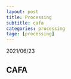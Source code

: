 ```yaml
---
layout: post
title: Processing
subtitle: cafa
categories: processing
tage: [processing]
---
```


2021/06/23

## CAFA


<html>
<head>
<script src="https://sciencelove.com/attachment/cfile23.uf@994D3E435C2B1ACB02DF23.js"></script>   
</head>
<body>
<script type="application/processing">
float t;
float theta=0f;
float k = 190f;
float r = 150;

final float RATE=0.0005;

void setup()
{
  size(500,500);
}

 

void draw()
{
  theta += RATE;
  fill(0,3);
  noStroke();
  rect(0, 0, width, height);
  translate(width/2,height/2);
  float mx = mouseX - width/2;
  float my = mouseY - height/2;
  float pmx = pmouseX - width/2;
  float pmy = pmouseY - height/2;
  //println(mx + " "+ my);
    stroke(255);
    for(int i=0;i < 4; i++)
    {
      rotate(i*PI/2);
      strokeWeight(1);
      float d = dist(mx,my,pmx,pmy);
      //float sw = map(d,1,10,10,1);
      if(d < 0.1)
      {
        mx = x1(t);
        my = y1(t);
        pmx = x1(t);
        pmy = y1(t);
        
      }
        if(i == 0 ||i == 7){stroke(255);}
        if(i == 1 ||i == 6){stroke(80,80,80,200);}
        if(i == 2 ||i == 5){stroke(255,50,50);}
        if(i == 3 ||i == 4){stroke(70,92,255);}
        
        line(mx,my,pmx,pmy);
        line(mx/2,my/2,pmx/2,pmy/2);
        line(mx,my,pmx/2,pmy/2);
        line(mx*1.5-50,my*1.5+50,pmx/3+80,pmy/3+80);//line
        line(mx*2+50,my*2+50,pmx*2-40,pmy*2-40);
        
        //yellow
        stroke(255,255,0,200);
        line(mx/3+20,my/3+20,pmx/2.5+30,pmy/2.5-30);
        line(mx/3+20,my/3+20,25,25);
  
        //white for remove
        stroke(255,10);
        line(mx,my,pmx,pmy);
        line(mx/2,my/2,pmx/2,pmy/2);
        //line(mx/4,my/4,pmx/4,pmy/4);
        strokeWeight(2);
        rect(mx/4,my/4,pmx/4,pmy);
        rect(mx/8,my/8,pmx*0.5+30,pmy*0.5+30);
        rect(mx*1+40,my*1+40,pmx+40,pmy+40);
        rect(mx*1+80,my*1+80,pmx+40,pmy+40);
        rect(mx*2+80,my*2+80,pmx+40,pmy+40);
        
        rect(mx*3+10,my*3+10,pmx-200,pmy-200);
        rect(mx*4+50,my*4+50,pmx/2-100,pmy/2-100);
      
    }
    t += 0.0001;
}

float x1(float t)
{
  return cos(t*k)*cos(theta)*r;
}

float y1(float t)
{
  return cos(t*k)*sin(theta * 60)*r;
}

</script>
<canvas width="400" height="200"></canvas>


</body>
</html>


